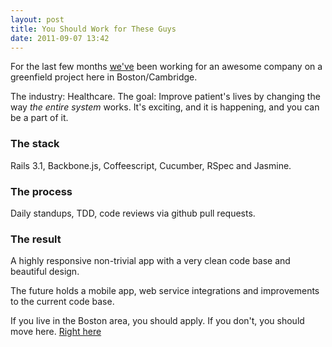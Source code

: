 ```yaml
---
layout: post
title: You Should Work for These Guys
date: 2011-09-07 13:42
---
```


For the last few months [we've](http://thoughtbot.com) been working for an awesome company on a greenfield project here in Boston/Cambridge.

The industry: Healthcare. The goal: Improve patient's lives by changing the way *the entire system* works. It's exciting, and it is happening, and you can be a part of it.

### The stack

Rails 3.1, Backbone.js, Coffeescript, Cucumber, RSpec and Jasmine.

### The process

Daily standups, TDD, code reviews via github pull requests.

### The result

A highly responsive non-trivial app with a very clean code base and beautiful design.

The future holds a mobile app, web service integrations and improvements to the current code base.

If you live in the Boston area, you should apply. If you don't, you should move here. [Right here](http://thoughtbot.com/jobs/iora/developer/)
